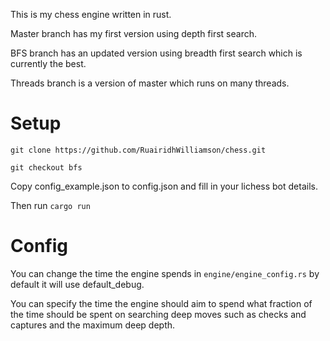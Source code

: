 This is my chess engine written in rust.

Master branch has my first version using depth first search.

BFS branch has an updated version using breadth first search which is currently the best.

Threads branch is a version of master which runs on many threads.

# Setup

`git clone https://github.com/RuairidhWilliamson/chess.git`

`git checkout bfs`

Copy config_example.json to config.json and fill in your lichess bot details.

Then run `cargo run`

# Config

You can change the time the engine spends in `engine/engine_config.rs` by default it will use default_debug.

You can specify the time the engine should aim to spend what fraction of the time should be spent on searching deep moves such as checks and captures and the maximum deep depth.
